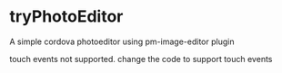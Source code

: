 # tryPhotoEditor
A simple cordova photoeditor using pm-image-editor plugin

touch events not supported.
change the code to support touch events
